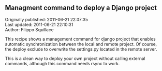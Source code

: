## Managment command to deploy a Django project  
Originally published: 2011-06-21 22:07:35  
Last updated: 2011-06-21 22:10:31  
Author: Filippo Squillace  
  
This recipe shows a management command for django project that enables automatic synchronization between the local and remote project. Of course, the deploy exclude to overwrite the settings.py located in the remote server.

This is a clean way to deploy your own project without calling external commands, although this command needs rsync to work.